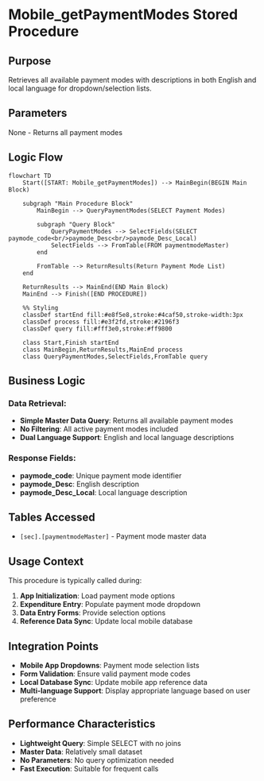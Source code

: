 # Mobile_getPaymentModes Stored Procedure

## Purpose
Retrieves all available payment modes with descriptions in both English and local language for dropdown/selection lists.

## Parameters
None - Returns all payment modes

## Logic Flow

```mermaid
flowchart TD
    Start([START: Mobile_getPaymentModes]) --> MainBegin(BEGIN Main Block)
    
    subgraph "Main Procedure Block"
        MainBegin --> QueryPaymentModes(SELECT Payment Modes)
        
        subgraph "Query Block"
            QueryPaymentModes --> SelectFields(SELECT paymode_code<br/>paymode_Desc<br/>paymode_Desc_Local)
            SelectFields --> FromTable(FROM paymentmodeMaster)
        end
        
        FromTable --> ReturnResults(Return Payment Mode List)
    end
    
    ReturnResults --> MainEnd(END Main Block)
    MainEnd --> Finish([END PROCEDURE])

    %% Styling
    classDef startEnd fill:#e8f5e8,stroke:#4caf50,stroke-width:3px
    classDef process fill:#e3f2fd,stroke:#2196f3
    classDef query fill:#fff3e0,stroke:#ff9800
    
    class Start,Finish startEnd
    class MainBegin,ReturnResults,MainEnd process
    class QueryPaymentModes,SelectFields,FromTable query
```

## Business Logic

### Data Retrieval:
- **Simple Master Data Query**: Returns all available payment modes
- **No Filtering**: All active payment modes included
- **Dual Language Support**: English and local language descriptions

### Response Fields:
- **paymode_code**: Unique payment mode identifier
- **paymode_Desc**: English description
- **paymode_Desc_Local**: Local language description

## Tables Accessed
- `[sec].[paymentmodeMaster]` - Payment mode master data

## Usage Context
This procedure is typically called during:
1. **App Initialization**: Load payment mode options
2. **Expenditure Entry**: Populate payment mode dropdown
3. **Data Entry Forms**: Provide selection options
4. **Reference Data Sync**: Update local mobile database

## Integration Points
- **Mobile App Dropdowns**: Payment mode selection lists
- **Form Validation**: Ensure valid payment mode codes
- **Local Database Sync**: Update mobile app reference data
- **Multi-language Support**: Display appropriate language based on user preference

## Performance Characteristics
- **Lightweight Query**: Simple SELECT with no joins
- **Master Data**: Relatively small dataset
- **No Parameters**: No query optimization needed
- **Fast Execution**: Suitable for frequent calls
